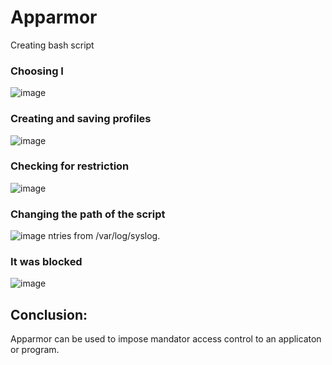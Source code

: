 # Apparmor


Creating bash script


### Choosing I
![image](https://github.com/user-attachments/assets/d58de706-397a-4f76-a532-4cb1305d9c78)

### Creating and saving profiles
![image](https://github.com/user-attachments/assets/ce29a52f-36ef-47cf-8d9c-7e5c75348054)


### Checking for restriction
![image](https://github.com/user-attachments/assets/670f540a-06d1-4ad6-8e2f-179e917b1ad9)


### Changing the path of the script
![image](https://github.com/user-attachments/assets/7a5a747a-a758-49c2-bb13-fb5cc446ae4e)
ntries from /var/log/syslog.

### It was blocked
![image](https://github.com/user-attachments/assets/b1ee53bc-2ba7-429e-b74c-ab4bafa8ef5c)

## Conclusion:
Apparmor can be used to impose mandator access control to an applicaton or program.

